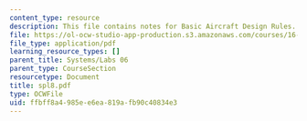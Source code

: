 ```yaml
---
content_type: resource
description: This file contains notes for Basic Aircraft Design Rules.
file: https://ol-ocw-studio-app-production.s3.amazonaws.com/courses/16-01-unified-engineering-i-ii-iii-iv-fall-2005-spring-2006/ffbff8a4985ee6ea819afb90c40834e3_spl8.pdf
file_type: application/pdf
learning_resource_types: []
parent_title: Systems/Labs 06
parent_type: CourseSection
resourcetype: Document
title: spl8.pdf
type: OCWFile
uid: ffbff8a4-985e-e6ea-819a-fb90c40834e3
---
```


